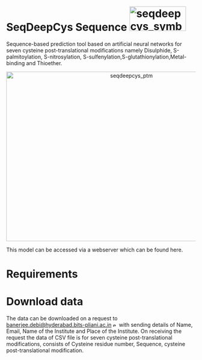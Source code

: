 # SeqDeepCys Sequence <img width="150" height="65" alt="seqdeepcys_symbol" src="https://github.com/user-attachments/assets/5b0a1219-594b-4172-8346-b4e00780f116" />

Sequence-based prediction tool based on artificial neural networks for seven cysteine post-translational modifications namely Disulphide, S-palmitoylation, S-nitrosylation, S-sulfenylation,S-glutathionylation,Metal-binding and Thioether.<br>

<p align="center">
  <img width="650" height="450" alt="seqdeepcys_ptm" src="https://github.com/user-attachments/assets/f8ce293b-ecfe-4f42-9bda-480482583597" />
</p>

This model can be accessed via a webserver which can be found here.<br>

# Requirements




# Download data <br>
The data can be downloaded on a request to banerjee.debi@hyderabad.bits-pliani.ac.in <img width="12" height="12" alt="email-envelope-button-svgrepo-com" src="https://github.com/user-attachments/assets/6d7a5040-71b5-4f18-9959-6adc86f1214d" /> with sending details of Name, Email, Name of the Institute and Place of the Institute. On receiving the request the data of CSV file is for seven cysteine post-translational modifications, consists of Cysteine residue number, Sequence, cysteine post-translational modification. 

